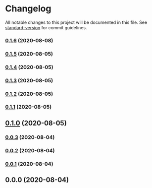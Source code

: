 # Changelog

All notable changes to this project will be documented in this file. See [standard-version](https://github.com/conventional-changelog/standard-version) for commit guidelines.

### [0.1.6](https://github.com/xtoolkit/vuejs-api/compare/v0.1.5...v0.1.6) (2020-08-08)

### [0.1.5](https://github.com/xtoolkit/nuxtjs-device/compare/v0.1.4...v0.1.5) (2020-08-05)

### [0.1.4](https://github.com/xtoolkit/nuxtjs-device/compare/v0.1.2...v0.1.4) (2020-08-05)

### [0.1.3](https://github.com/xtoolkit/nuxtjs-device/compare/v0.1.2...v0.1.3) (2020-08-05)

### [0.1.2](https://github.com/xtoolkit/nuxtjs-device/compare/v0.1.1...v0.1.2) (2020-08-05)

### [0.1.1](https://github.com/xtoolkit/nuxtjs-device/compare/v0.1.0...v0.1.1) (2020-08-05)

## [0.1.0](https://github.com/xtoolkit/nuxtjs-device/compare/v0.0.3...v0.1.0) (2020-08-05)

### [0.0.3](https://github.com/xtoolkit/nuxtjs-device/compare/v0.0.2...v0.0.3) (2020-08-04)

### [0.0.2](https://github.com/xtoolkit/nuxtjs-device/compare/v0.0.1...v0.0.2) (2020-08-04)

### [0.0.1](https://github.com/xtoolkit/vue-api/compare/v0.0.0...v0.0.1) (2020-08-04)

## 0.0.0 (2020-08-04)
